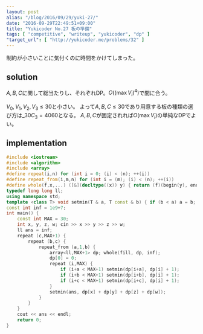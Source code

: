 ```yaml
---
layout: post
alias: "/blog/2016/09/29/yuki-27/"
date: "2016-09-29T22:49:51+09:00"
title: "Yukicoder No.27 板の準備"
tags: [ "competitive", "writeup", "yukicoder", "dp" ]
"target_url": [ "http://yukicoder.me/problems/32" ]
---
```


制約が小さいことに気付くのに時間をかけてしまった。

## solution

$A, B, C$に関して総当たりし、それぞれDP。$O((\max V_i)^4)$で間に合う。

$V_0, V_1, V_2, V_3 \le 30$と小さい。
よって$A, B, C \le 30$であり用意する板の種類の選び方は${}\_{30}C_3 = 4060$となる。
$A, B, C$が固定されれば$O(\max V_i)$の単純なDPでよい。

## implementation

``` c++
#include <iostream>
#include <algorithm>
#include <array>
#define repeat(i,n) for (int i = 0; (i) < (n); ++(i))
#define repeat_from(i,m,n) for (int i = (m); (i) < (n); ++(i))
#define whole(f,x,...) ([&](decltype((x)) y) { return (f)(begin(y), end(y), ## __VA_ARGS__); })(x)
typedef long long ll;
using namespace std;
template <class T> void setmin(T & a, T const & b) { if (b < a) a = b; }
const int inf = 1e9+7;
int main() {
    const int MAX = 30;
    int x, y, z, w; cin >> x >> y >> z >> w;
    ll ans = inf;
    repeat (c,MAX+1) {
        repeat (b,c) {
            repeat_from (a,1,b) {
                array<ll,MAX+1> dp; whole(fill, dp, inf);
                dp[0] = 0;
                repeat (i,MAX) {
                    if (i+a < MAX+1) setmin(dp[i+a], dp[i] + 1);
                    if (i+b < MAX+1) setmin(dp[i+b], dp[i] + 1);
                    if (i+c < MAX+1) setmin(dp[i+c], dp[i] + 1);
                }
                setmin(ans, dp[x] + dp[y] + dp[z] + dp[w]);
            }
        }
    }
    cout << ans << endl;
    return 0;
}
```
